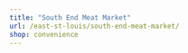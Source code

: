 ```yaml
---
title: "South End Meat Market"
url: /east-st-louis/south-end-meat-market/
shop: convenience
---
```


